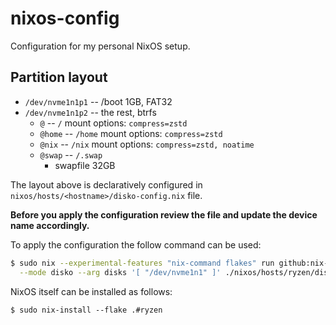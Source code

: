 # nixos-config

Configuration for my personal NixOS setup.

## Partition layout

- `/dev/nvme1n1p1` -- /boot 1GB, FAT32
- `/dev/nvme1n1p2` -- the rest, btrfs
  - `@` -- `/` mount options: `compress=zstd`
  - `@home` -- `/home` mount options: `compress=zstd`
  - `@nix` -- `/nix` mount options: `compress=zstd, noatime`
  - `@swap` -- `/.swap`
    - swapfile 32GB

The layout above is declaratively configured in `nixos/hosts/<hostname>/disko-config.nix` file.

**Before you apply the configuration review the file and update the device name
accordingly.**

To apply the configuration the follow command can be used:
```sh
$ sudo nix --experimental-features "nix-command flakes" run github:nix-community/disko -- \
  --mode disko --arg disks '[ "/dev/nvme1n1" ]' ./nixos/hosts/ryzen/disko-config.nix
```

NixOS itself can be installed as follows:
```
$ sudo nix-install --flake .#ryzen
```
